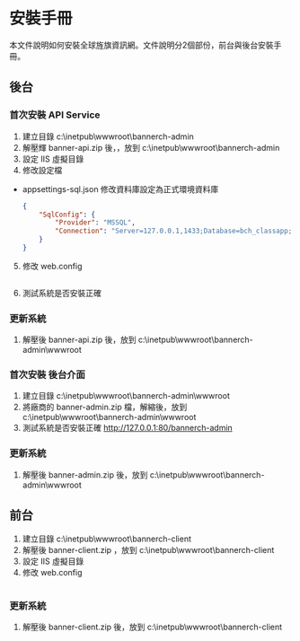 # 安裝手冊

本文件說明如何安裝全球旌旗資訊網。文件說明分2個部份，前台與後台安裝手冊。


## 後台

### 首次安裝 API Service
1. 建立目錄 c:\inetpub\wwwroot\bannerch-admin
2. 解壓輝 banner-api.zip 後，，放到 c:\inetpub\wwwroot\bannerch-admin
3. 設定 IIS 虛擬目錄
4. 修改設定檔
  - appsettings-sql.json 修改資料庫設定為正式環境資料庫
    ```json
    {
        "SqlConfig": {
            "Provider": "MSSQL",
            "Connection": "Server=127.0.0.1,1433;Database=bch_classapp;User Id=gamma;Password=p@ssword;TrustServerCertificate=true"
        }
    }
    ```
5. 修改 web.config
   ```
   ```
6. 測試系統是否安裝正確

### 更新系統
1. 解壓後 banner-api.zip 後，放到 c:\inetpub\wwwroot\bannerch-admin\wwwroot


### 首次安裝 後台介面
1. 建立目錄 c:\inetpub\wwwroot\bannerch-admin\wwwroot
2. 將廠商的 banner-admin.zip 檔，解縮後，放到 c:\inetpub\wwwroot\bannerch-admin\wwwroot
3. 測試系統是否安裝正確 http://127.0.0.1:80/bannerch-admin

### 更新系統
1. 解壓後 banner-admin.zip 後，放到 c:\inetpub\wwwroot\bannerch-admin\wwwroot



## 前台
1. 建立目錄 c:\inetpub\wwwroot\bannerch-client
2. 解壓後 banner-client.zip ，放到 c:\inetpub\wwwroot\bannerch-client
3. 設定 IIS 虛擬目錄
4. 修改 web.config
   ```
   ```

### 更新系統
1. 解壓後 banner-client.zip 後，放到 c:\inetpub\wwwroot\bannerch-client
